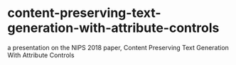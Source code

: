 # content-preserving-text-generation-with-attribute-controls
a presentation on the NIPS 2018 paper, Content Preserving Text Generation With Attribute Controls
